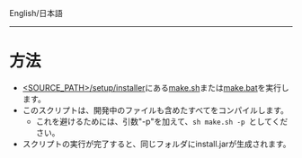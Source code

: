 English/日本語 
***
# 方法
- [<SOURCE_PATH>/setup/installer](https://github.com/aegif/NemakiWare/tree/master/setup/installer)にある[make.sh](https://github.com/aegif/NemakiWare/blob/master/setup/installer/make.sh)または[make.bat](https://github.com/aegif/NemakiWare/blob/master/setup/installer/make.bat)を実行します。
- このスクリプトは、開発中のファイルも含めたすべてをコンパイルします。
  - これを避けるためには、引数"-p"を加えて、`sh make.sh -p `としてください。
- スクリプトの実行が完了すると、同じフォルダにinstall.jarが生成されます。